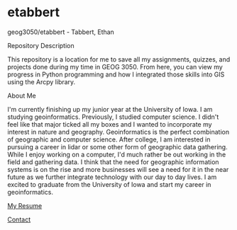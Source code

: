 # etabbert
geog3050/etabbert - Tabbert, Ethan

Repository Description

This repository is a location for me to save all my assignments, quizzes, and projects done during my time in GEOG 3050.
From here, you can view my progress in Python programming and how I integrated those skills into GIS using the Arcpy library.

About Me

I'm currently finishing up my junior year at the University of Iowa. I am studying geoinformatics. Previously, I studied computer science. 
I didn't feel like that major ticked all my boxes and I wanted to incorporate my interest in nature and geography. 
Geoinformatics is the perfect combination of geographic and computer science. 
After college, I am interested in pursuing a career in lidar or some other form of geographic data gathering. 
While I enjoy working on a computer, I'd much rather be out working in the field and gathering data. 
I think that the need for geographic information systems is on the rise and more businesses will see a need for it in the near future as we further integrate technology with our day to day lives. 
I am excited to graduate from the University of Iowa and start my career in geoinformatics.

[My Resume](resume.pdf)

[Contact](mailto:etabbert@uiowa.edu)